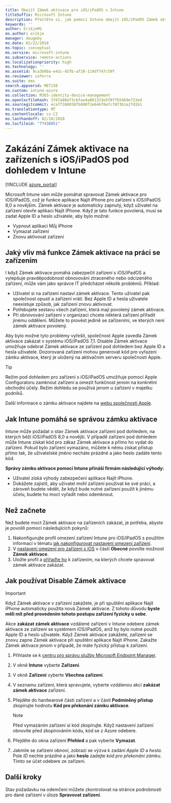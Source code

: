 ```yaml
---
title: Obejít Zámek aktivace pro iOS/iPadOS s Intune
titleSuffix: Microsoft Intune
description: Přečtěte si, jak pomocí Intune obejít iOS/iPadOS Zámek aktivace pro přístup k uzamčeným zařízením.
keywords: ''
author: ErikjeMS
ms.author: erikje
manager: dougeby
ms.date: 02/22/2018
ms.topic: conceptual
ms.service: microsoft-intune
ms.subservice: remote-actions
ms.localizationpriority: high
ms.technology: ''
ms.assetid: 9ca3b0ba-e41c-45fb-af28-119dff47c59f
ms.reviewer: coferro
ms.suite: ems
search.appverid: MET150
ms.custom: intune-azure
ms.collection: M365-identity-device-management
ms.openlocfilehash: 3f67a08ef3cbfae4a801333e5f8ffb5469e723ed
ms.sourcegitcommit: ecaff388038fb800f2e646f8efcf8f3b1e2fd1b1
ms.translationtype: MT
ms.contentlocale: cs-CZ
ms.lasthandoff: 02/18/2020
ms.locfileid: "77438051"
---
```

# <a name="disable-activation-lock-on-supervised-iosipados-devices-with-intune"></a>Zakázání Zámek aktivace na zařízeních s iOS/iPadOS pod dohledem v Intune


[!INCLUDE [azure_portal](../includes/azure_portal.md)]

Microsoft Intune vám může pomáhat spravovat Zámek aktivace pro iOS/iPadOS, což je funkce aplikace Najít iPhone pro zařízení s iOS/iPadOS 8,0 a novějším. Zámek aktivace je automaticky zapnutý, když uživatel na zařízení otevře aplikaci Najít iPhone. Když je tato funkce povolená, musí se zadat Apple ID a heslo uživatele, aby bylo možné:

- Vypnout aplikaci Můj iPhone
- Vymazat zařízení
- Znovu aktivovat zařízení

## <a name="how-activation-lock-affects-you"></a>Jaký vliv má funkce Zámek aktivace na práci se zařízením

I když Zámek aktivace pomáhá zabezpečit zařízení s iOS/iPadOS a vylepšuje pravděpodobnost obnovování ztraceného nebo odcizeného zařízení, může vám jako správce IT předcházet několik problémů. Příklad:

- Uživatel si na zařízení nastaví zámek aktivace. Tento uživatel pak společnost opustí a zařízení vrátí. Bez Apple ID a hesla uživatele neexistuje způsob, jak zařízení znovu aktivovat.
- Potřebujete sestavu všech zařízení, která mají povolený zámek aktivace.
- Při obnovování zařízení v organizaci chcete některá zařízení přiřadit jinému oddělení. Můžete to provést jedině se zařízeními, ve kterých není zámek aktivace povolený.

Aby bylo možné tyto problémy vyřešit, společnost Apple zavedla Zámek aktivace zakázat v systému iOS/iPadOS 7,1. Disable Zámek aktivace umožňuje odebrat Zámek aktivace ze zařízení pod dohledem bez Apple ID a hesla uživatele. Dozorovaná zařízení mohou generovat kód pro vyřazení zámku aktivace, který je uložený na aktivačním serveru společnosti Apple.

>[!TIP]
>Režim pod dohledem pro zařízení s iOS/iPadOS umožňuje pomocí Apple Configuratoru zamknout zařízení a omezit funkčnost jenom na konkrétní obchodní účely. Režim dohledu se používá jenom u zařízení v majetku podniků.

Další informace o zámku aktivace najdete na [webu společnosti Apple](https://support.apple.com/HT201365).

## <a name="how-intune-helps-you-manage-activation-lock"></a>Jak Intune pomáhá se správou zámku aktivace
Intune může požádat o stav Zámek aktivace zařízení pod dohledem, na kterých běží iOS/iPadOS 8,0 a novější. V případě zařízení pod dohledem může Intune získat kód pro zákaz Zámek aktivace a přímo ho vydat do zařízení. Pokud bylo zařízení vymazáno, můžete k němu získat přístup přímo tak, že uživatelské jméno necháte prázdné a jako heslo zadáte tento kód.

**Správy zámku aktivace pomocí Intune přináší firmám následující výhody:**

- Uživatel získá výhody zabezpečení aplikace Najít iPhone.
- Dokážete zajistit, aby uživatel mohl zařízení používat ke své práci, a zároveň budete vědět, že když bude nutné zařízení použít k jinému účelu, budete ho moct vyřadit nebo odemknout.

## <a name="before-you-start"></a>Než začnete
Než budete moct Zámek aktivace na zařízeních zakázat, je potřeba, abyste je povolili pomocí následujících pokynů:

1. Nakonfigurujte profil omezení zařízení Intune pro iOS/iPadOS s použitím informací v tématu [jak nakonfigurovat nastavení omezení zařízení](/intune-azure/configure-devices/how-to-configure-device-restrictions).
2. V [nastavení omezení pro zařízení s iOS](../configuration/device-restrictions-ios.md) v části **Obecné** povolte možnost **Zámek aktivace**.
3. Uložte profil a [přiřaďte ho](../configuration/device-profile-assign.md) k zařízením, na kterých chcete spravovat zámek aktivace zakázat.


## <a name="how-to-use-disable-activation-lock"></a>Jak používat Disable Zámek aktivace

>[!IMPORTANT]
>Když Zámek aktivace v zařízení zakážete, je při spuštění aplikace Najít iPhone automaticky použita nová Zámek aktivace. Z tohoto důvodu **byste měli mít před provedením tohoto postupu zařízení fyzicky u sebe**.

Akce **zakázat zámek aktivace** vzdálené zařízení v Intune odebere zámek aktivace ze zařízení se systémem iOS/iPadOS, aniž by bylo nutné použít Apple ID a heslo uživatele. Když Zámek aktivace zakážete, zařízení se znovu zapne Zámek aktivace při spuštění aplikace Najít iPhone. Zakažte Zámek aktivace jenom v případě, že máte fyzický přístup k zařízení.

1. Přihlaste se k [centru pro správu služby Microsoft Endpoint Manager](https://go.microsoft.com/fwlink/?linkid=2109431).
3. V okně **Intune** vyberte **Zařízení**.
4. V okně **Zařízení** vyberte **Všechna zařízení**.
5. V seznamu zařízení, která spravujete, vyberte vzdálenou akci **zakázat zámek aktivace** zařízení.
6. Přejděte do hardwarové části zařízení a v části **Podmíněný přístup** zkopírujte hodnotu **Kód pro překonání zámku aktivace**.

    >[!NOTE]
    >Před vymazáním zařízení si kód zkopírujte. Když nastavení zařízení obnovíte před zkopírováním kódu, kód se z Azure odebere.

7. Přejděte do okna zařízení **Přehled** a pak vyberte **Vymazat**.
8. Jakmile se zařízení obnoví, zobrazí se výzva k zadání *Apple ID* a *hesla*. Pole *ID* nechte prázdné a jako **heslo** zadejte *kód pro překonání zámku*. Tímto se účet odebere ze zařízení. 


## <a name="next-steps"></a>Další kroky

Stav požadavku na odemčení můžete zkontrolovat na stránce podrobností pro dané zařízení v úloze **Spravovat zařízení**.
